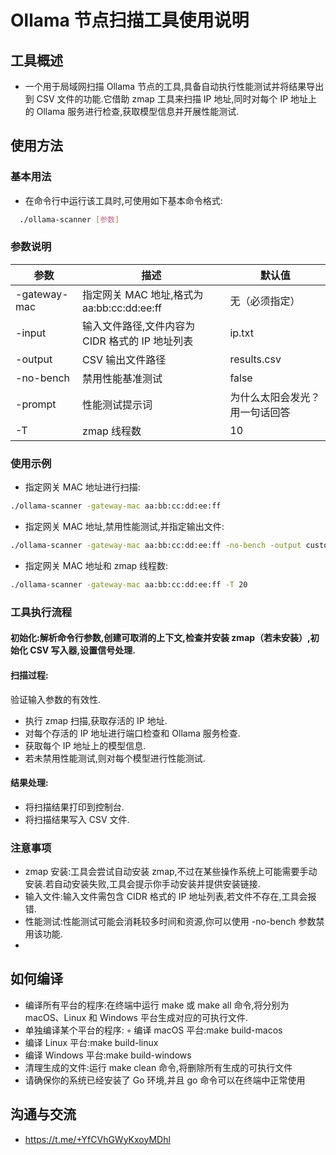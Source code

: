 # Ollama 节点扫描工具使用说明

## 工具概述
- 一个用于局域网扫描 Ollama 节点的工具,具备自动执行性能测试并将结果导出到 CSV 文件的功能.它借助 zmap 工具来扫描 IP 地址,同时对每个 IP 地址上的 Ollama 服务进行检查,获取模型信息并开展性能测试.

## 使用方法

###  基本用法
- 在命令行中运行该工具时,可使用如下基本命令格式:
  
```bash
  ./ollama-scanner [参数]

```
### 参数说明
| 参数 | 描述 | 默认值 | 
| --- | --- | --- | 
| -gateway-mac | 指定网关 MAC 地址,格式为 aa:bb:cc:dd:ee:ff | 无（必须指定） | 
| -input | 输入文件路径,文件内容为 CIDR 格式的 IP 地址列表 | ip.txt | 
| -output | CSV 输出文件路径 | results.csv | 
| -no-bench | 禁用性能基准测试 | false | 
| -prompt | 性能测试提示词 | 为什么太阳会发光？用一句话回答 | 
| -T | zmap 线程数 | 10 |

### 使用示例
- 指定网关 MAC 地址进行扫描:

```bash
./ollama-scanner -gateway-mac aa:bb:cc:dd:ee:ff

```

- 指定网关 MAC 地址,禁用性能测试,并指定输出文件:
  
```bash
./ollama-scanner -gateway-mac aa:bb:cc:dd:ee:ff -no-bench -output custom.csv

```

- 指定网关 MAC 地址和 zmap 线程数:

```bash
./ollama-scanner -gateway-mac aa:bb:cc:dd:ee:ff -T 20

```

### 工具执行流程

#### 初始化:解析命令行参数,创建可取消的上下文,检查并安装 zmap（若未安装）,初始化 CSV 写入器,设置信号处理.
#### 扫描过程:
   验证输入参数的有效性.
- 执行 zmap 扫描,获取存活的 IP 地址.
- 对每个存活的 IP 地址进行端口检查和 Ollama 服务检查.
- 获取每个 IP 地址上的模型信息.
- 若未禁用性能测试,则对每个模型进行性能测试.
#### 结果处理:
- 将扫描结果打印到控制台.
- 将扫描结果写入 CSV 文件.
### 注意事项
- zmap 安装:工具会尝试自动安装 zmap,不过在某些操作系统上可能需要手动安装.若自动安装失败,工具会提示你手动安装并提供安装链接.
- 输入文件:输入文件需包含 CIDR 格式的 IP 地址列表,若文件不存在,工具会报错.
- 性能测试:性能测试可能会消耗较多时间和资源,你可以使用 -no-bench 参数禁用该功能.
- 
## 如何编译
- 编译所有平台的程序:在终端中运行 make 或 make all 命令,将分别为 macOS、Linux 和 Windows 平台生成对应的可执行文件.
- 单独编译某个平台的程序: ◦ 编译 macOS 平台:make build-macos
- 编译 Linux 平台:make build-linux
- 编译 Windows 平台:make build-windows
- 清理生成的文件:运行 make clean 命令,将删除所有生成的可执行文件
- 请确保你的系统已经安装了 Go 环境,并且 go 命令可以在终端中正常使用

## 沟通与交流
- https://t.me/+YfCVhGWyKxoyMDhl
